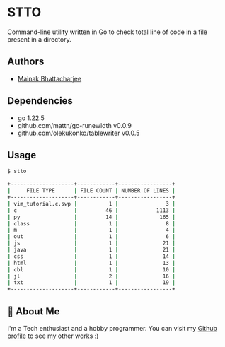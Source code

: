 # STTO

Command-line utility written in Go to check total line of code in a file present in a directory.



## Authors

- [Mainak Bhattacharjee](https://github.com/mainak55512)


## Dependencies

- go 1.22.5
- github.com/mattn/go-runewidth v0.0.9
- github.com/olekukonko/tablewriter v0.0.5


## Usage
```bash
$ stto

+--------------------+------------+-----------------+
|     FILE TYPE      | FILE COUNT | NUMBER OF LINES |
+--------------------+------------+-----------------+
| vim_tutorial.c.swp |          1 |               3 |
| c                  |         46 |            1113 |
| py                 |         14 |             165 |
| class              |          1 |               8 |
| m                  |          1 |               4 |
| out                |          1 |               6 |
| js                 |          1 |              21 |
| java               |          1 |              21 |
| css                |          1 |              14 |
| html               |          1 |              13 |
| cbl                |          1 |              10 |
| jl                 |          2 |              16 |
| txt                |          1 |              19 |
+--------------------+------------+-----------------+

```
## 🚀 About Me
I'm a Tech enthusiast and a hobby programmer.
You can visit my [Github profile](https://github.com/mainak55512) to see my other works :)

